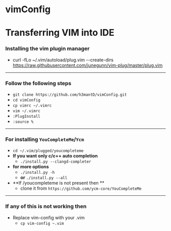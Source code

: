 # vimConfig

# Transferring VIM into IDE
	
### Installing the vim plugin manager

- curl -fLo ~/.vim/autoload/plug.vim --create-dirs https://raw.githubusercontent.com/junegunn/vim-plug/master/plug.vim
* * *
### Follow the following steps
- `git clone https://github.com/h3mantD/vimConfig.git`
- `cd vimConfig`
- `cp vimrc ~/.vimrc`
- `vim ~/.vimrc`
- `:PlugInstall`
- `:source %`
* * *

### For installing `YouCompleteMe`/`Ycm` 

- `cd ~/.vim/plugged/youcompleteme`
- **If you want only c/c++ auto completion** 
	- `./install.py --clangd-completer`
- **for more options** 
	- `./install.py -h`
	- **or** `./install.py --all`
- **If /youcompleteme is not present then **
	- clone it from `https://github.com/ycm-core/YouCompleteMe`
	
	
* * *
### If any of this is not working then 
- Replace vim-config with your .vim
	- `cp vim-config ~.vim`


